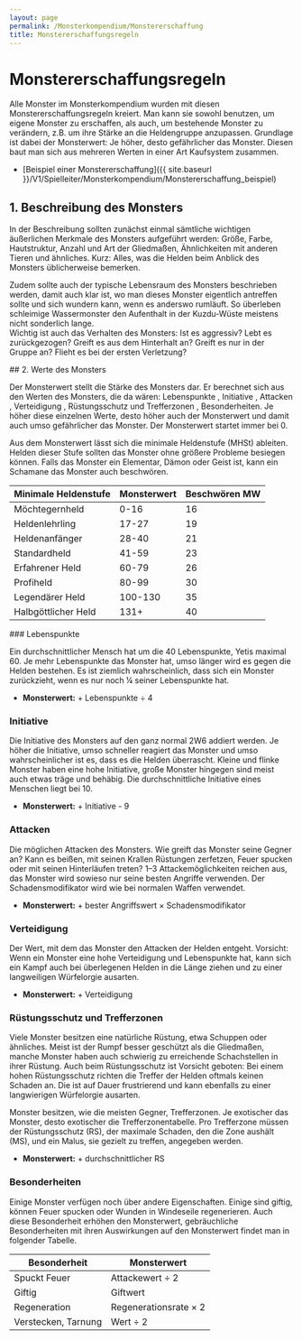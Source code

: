 ```yaml
---
layout: page
permalink: /Monsterkompendium/Monstererschaffung
title: Monstererschaffungsregeln
---
```


# Monstererschaffungsregeln

Alle Monster im Monsterkompendium wurden mit diesen Monstererschaffungsregeln kreiert. Man kann sie sowohl benutzen, um eigene Monster zu erschaffen, als auch, um bestehende Monster zu verändern, z.B. um ihre Stärke an die Heldengruppe anzupassen. Grundlage ist dabei der Monsterwert: Je höher, desto gefährlicher das Monster. Diesen baut man sich aus mehreren Werten in einer Art Kaufsystem zusammen.

- [Beispiel einer Monstererschaffung]({{ site.baseurl }}/V1/Spielleiter/Monsterkompendium/Monstererschaffung_beispiel)

## 1. Beschreibung des Monsters

In der Beschreibung sollten zunächst einmal sämtliche wichtigen äußerlichen Merkmale des Monsters aufgeführt werden: Größe, Farbe, Hautstruktur, Anzahl und Art der Gliedmaßen, Ähnlichkeiten mit anderen Tieren und ähnliches. Kurz: Alles, was die Helden beim Anblick des Monsters üblicherweise bemerken.

<p>Zudem sollte auch der typische Lebensraum des Monsters beschrieben werden, damit auch klar ist, wo man dieses Monster eigentlich antreffen sollte und sich wundern kann, wenn es anderswo rumläuft. So überleben schleimige Wassermonster den Aufenthalt in der Kuzdu-Wüste meistens nicht sonderlich lange.<br/>
Wichtig ist auch das Verhalten des Monsters: Ist es aggressiv? Lebt es zurückgezogen? Greift es aus dem Hinterhalt an? Greift es nur in der Gruppe an? Flieht es bei der ersten Verletzung?</p>
## 2. Werte des Monsters

Der Monsterwert stellt die Stärke des Monsters dar. Er berechnet sich aus den Werten des Monsters, die da wären: Lebenspunkte , Initiative , Attacken , Verteidigung , Rüstungsschutz und Trefferzonen , Besonderheiten. Je höher diese einzelnen Werte, desto höher auch der Monsterwert und damit auch umso gefährlicher das Monster. Der Monsterwert startet immer bei 0.

Aus dem Monsterwert lässt sich die minimale Heldenstufe (MHSt) ableiten. Helden dieser Stufe sollten das Monster ohne größere Probleme besiegen können. Falls das Monster ein Elementar, Dämon oder Geist ist, kann ein Schamane das Monster auch beschwören.

<table>
<thead>
<tr><th>Minimale Heldenstufe</th><th>Monsterwert</th><th>Beschwören MW</th></tr>
</thead>
<tbody>
<tr><td>Möchtegernheld</td><td>0-16</td><td>16</td></tr>
<tr><td>Heldenlehrling</td><td>17-27</td><td>19</td></tr>
<tr><td>Heldenanfänger</td><td>28-40</td><td>21</td></tr>
<tr><td>Standardheld</td><td>41-59</td><td>23</td></tr>
<tr><td>Erfahrener Held</td><td>60-79</td><td>26</td></tr>
<tr><td>Profiheld</td><td>80-99</td><td>30</td></tr>
<tr><td>Legendärer Held</td><td>100-130</td><td>35</td></tr>
<tr><td>Halbgöttlicher Held</td><td>131+</td><td>40</td></tr>
</tbody>
</table>
### Lebenspunkte

Ein durchschnittlicher Mensch hat um die 40 Lebenspunkte, Yetis maximal 60. Je mehr Lebenspunkte das Monster hat, umso länger wird es gegen die Helden bestehen. Es ist ziemlich wahrscheinlich, dass sich ein Monster zurückzieht, wenn es nur noch &frac14; seiner Lebenspunkte hat.

- **Monsterwert:** + Lebenspunkte &divide; 4

### Initiative

Die Initiative des Monsters auf den ganz normal 2W6 addiert werden. Je höher die Initiative, umso schneller reagiert das Monster und umso wahrscheinlicher ist es, dass es die Helden überrascht. Kleine und flinke Monster haben eine hohe Initiative, große Monster hingegen sind meist auch etwas träge und behäbig. Die durchschnittliche Initiative eines Menschen liegt bei 10.

- **Monsterwert:** + Initiative - 9

### Attacken

Die möglichen Attacken des Monsters. Wie greift das Monster seine Gegner an? Kann es beißen, mit seinen Krallen Rüstungen zerfetzen, Feuer spucken oder mit seinen Hinterläufen treten? 1&ndash;3 Attackemöglichkeiten reichen aus, das Monster wird sowieso nur seine besten Angriffe verwenden. Der Schadensmodifikator wird wie bei normalen Waffen verwendet.

- **Monsterwert:** + bester Angriffswert &times; Schadensmodifikator

### Verteidigung

Der Wert, mit dem das Monster den Attacken der Helden entgeht. Vorsicht: Wenn ein Monster eine hohe Verteidigung und Lebenspunkte hat, kann sich ein Kampf auch bei überlegenen Helden in die Länge ziehen und zu einer langweiligen Würfelorgie ausarten.

- **Monsterwert:** + Verteidigung

### Rüstungsschutz und Trefferzonen

Viele Monster besitzen eine natürliche Rüstung, etwa Schuppen oder ähnliches. Meist ist der Rumpf besser geschützt als die Gliedmaßen, manche Monster haben auch schwierig zu erreichende Schachstellen in ihrer Rüstung. Auch beim Rüstungsschutz ist Vorsicht geboten: Bei einem hohen Rüstungsschutz richten die Treffer der Helden oftmals keinen Schaden an. Die ist auf Dauer frustrierend und kann ebenfalls zu einer langwierigen Würfelorgie ausarten.

Monster besitzen, wie die meisten Gegner, Trefferzonen. Je exotischer das Monster, desto exotischer die Trefferzonentabelle. Pro Trefferzone müssen der Rüstungsschutz (RS), der maximale Schaden, den die Zone aushält (MS), und ein Malus, sie gezielt zu treffen, angegeben werden.

- **Monsterwert:** + durchschnittlicher RS


### Besonderheiten

Einige Monster verfügen noch über andere Eigenschaften. Einige sind giftig, können Feuer spucken oder Wunden in Windeseile regenerieren. Auch diese Besonderheit erhöhen den Monsterwert, gebräuchliche Besonderheiten mit ihren Auswirkungen auf den Monsterwert findet man in folgender Tabelle.

<table>
<thead>
<tr><th>Besonderheit</th><th>Monsterwert</th></tr>
</thead>
<tbody>
<tr><td>Spuckt Feuer</td><td>Attackewert &divide; 2</td></tr>
<tr><td>Giftig</td><td>Giftwert</td></tr>
<tr><td>Regeneration</td><td>Regenerationsrate &times; 2</td></tr>
<tr><td>Verstecken, Tarnung</td><td>Wert &divide; 2</td></tr>
</tbody>
</table>
